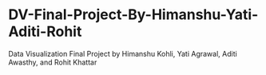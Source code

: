 # DV-Final-Project-By-Himanshu-Yati-Aditi-Rohit
 Data Visualization Final Project by Himanshu Kohli, Yati Agrawal, Aditi Awasthy, and Rohit Khattar
